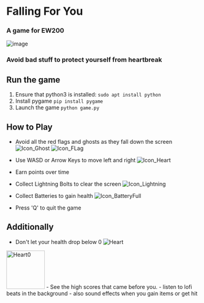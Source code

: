 # Falling For You
### A game for EW200

![image](https://user-images.githubusercontent.com/115854187/205564429-b012ff33-153c-4a9a-8aa7-39fb1e903e29.png)

### Avoid bad stuff to protect yourself from heartbreak

## Run the game
1. Ensure that python3 is installed: ```sudo apt install python```
2. Install pygame ```pip install pygame```
3. Launch the game ```python game.py```

## How to Play
- Avoid all the red flags and ghosts as they fall down the screen
![Icon_Ghost](https://user-images.githubusercontent.com/115854187/205565515-0cb1454e-f227-40ee-9306-e8bd6a9c68a0.png)
![Icon_FLag](https://user-images.githubusercontent.com/115854187/205565543-da918370-0ad9-4b92-b369-bae2688fdde7.png)

- Use WASD or Arrow Keys to move left and right
![Icon_Heart](https://user-images.githubusercontent.com/115854187/205565613-84cdc392-0cb9-4522-b128-655eb56cb27f.png)

- Earn points over time 

- Collect Lightning Bolts to clear the screen
![Icon_Lightning](https://user-images.githubusercontent.com/115854187/205565730-3e8c1924-6d49-4425-a91e-b90269217b6c.png)

- Collect Batteries to gain health
![Icon_BatteryFull](https://user-images.githubusercontent.com/115854187/205565772-5b0b068e-d86a-4439-90b2-8649e33fa21f.png)

- Press 'Q' to quit the game

## Additionally
- Don't let your health drop below 0
![Heart](https://user-images.githubusercontent.com/115854187/205565957-cb5f2c0f-4403-4af1-95de-ee5263192369.png)
<img width="100" alt="Heart0" src="https://user-images.githubusercontent.com/115854187/205565966-15e2073b-53db-4abf-8498-e453ef2bc490.png">
- See the high scores that came before you.
- listen to lofi beats in the background
- also sound effects when you gain items or get hit

